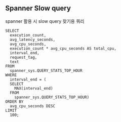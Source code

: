 ## Spanner Slow query 
spanner 활용 시 slow query 찾기용 쿼리 

```
SELECT  
  execution_count,
  avg_latency_seconds,
  avg_cpu_seconds,
  execution_count * avg_cpu_seconds AS total_cpu,
  interval_end,
  request_tag,
  text
FROM
  spanner_sys.QUERY_STATS_TOP_HOUR
WHERE
  interval_end = (
  SELECT
    MAX(interval_end)
  FROM
    spanner_sys.QUERY_STATS_TOP_HOUR)
ORDER BY
  avg_cpu_seconds DESC
LIMIT
  100;
```
